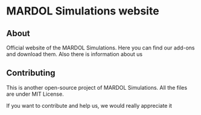 # MARDOL Simulations website

## About 
Official website of the MARDOL Simulations. Here you can find our add-ons and download them. Also there is information about us

## Contributing
This is another open-source project of MARDOL Simulations. All the files are under MIT License. 

If you want to contribute and help us, we would really appreciate it



